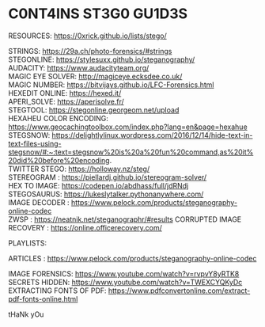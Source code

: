 # C0NT4INS ST3G0 GU1D3S

RESOURCES: https://0xrick.github.io/lists/stego/



STRINGS: https://29a.ch/photo-forensics/#strings  
STEGONLINE: https://stylesuxx.github.io/steganography/  
AUDACITY: https://www.audacityteam.org/  
MAGIC EYE SOLVER: http://magiceye.ecksdee.co.uk/  
MAGIC NUMBER: https://bitvijays.github.io/LFC-Forensics.html  
HEXEDIT ONLINE: https://hexed.it/  
APERI_SOLVE: https://aperisolve.fr/  
STEGTOOL: https://stegonline.georgeom.net/upload  
HEXAHEU COLOR ENCODING: https://www.geocachingtoolbox.com/index.php?lang=en&page=hexahue  
STEGSNOW: https://delightlylinux.wordpress.com/2016/12/14/hide-text-in-text-files-using-stegsnow/#:~:text=stegsnow%20is%20a%20fun%20command,as%20it%20did%20before%20encoding.  
TWITTER STEGO: https://holloway.nz/steg/  
STEREOGRAM : https://piellardj.github.io/stereogram-solver/  
HEX TO IMAGE: https://codepen.io/abdhass/full/jdRNdj  
STEGOSAURUS: https://lukeslytalker.pythonanywhere.com/  
IMAGE DECODER : https://www.pelock.com/products/steganography-online-codec  
ZWSP : https://neatnik.net/steganographr/#results
CORRUPTED IMAGE RECOVERY : https://online.officerecovery.com/  


PLAYLISTS:

ARTICLES : 
https://www.pelock.com/products/steganography-online-codec


IMAGE FORENSICS: https://www.youtube.com/watch?v=rvpvY8yRTK8  
SECRETS HIDDEN: https://www.youtube.com/watch?v=TWEXCYQKyDc  
EXTRACTING FONTS OF PDF: https://www.pdfconvertonline.com/extract-pdf-fonts-online.html


tHaNk yOu
